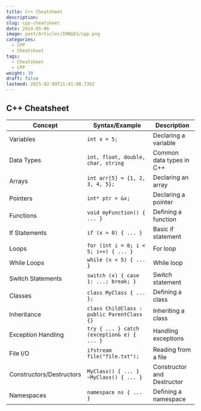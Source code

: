 ```yaml
---
title: C++ Cheatsheet
description: 
slug: cpp-cheatsheet
date: 2014-05-06
image: post/Articles/IMAGES/cpp.png
categories:
  - CPP
  - Cheatsheet
tags:
  - Cheatsheet
  - CPP
weight: 30
draft: false
lastmod: 2025-02-09T21:41:08.736Z
---
```

## C++ Cheatsheet

| **Concept**              | **Syntax/Example**                         | **Description**            |
| ------------------------ | ------------------------------------------ | -------------------------- |
| Variables                | `int x = 5;`                               | Declaring a variable       |
| Data Types               | `int, float, double, char, string`         | Common data types in C++   |
| Arrays                   | `int arr[5] = {1, 2, 3, 4, 5};`            | Declaring an array         |
| Pointers                 | `int* ptr = &x;`                           | Declaring a pointer        |
| Functions                | `void myFunction() { ... }`                | Defining a function        |
| If Statements            | `if (x > 0) { ... }`                       | Basic if statement         |
| Loops                    | `for (int i = 0; i < 5; i++) { ... }`      | For loop                   |
| While Loops              | `while (x < 5) { ... }`                    | While loop                 |
| Switch Statements        | `switch (x) { case 1: ...; break; }`       | Switch statement           |
| Classes                  | `class MyClass { ... };`                   | Defining a class           |
| Inheritance              | `class ChildClass : public ParentClass {}` | Inheriting a class         |
| Exception Handling       | `try { ... } catch (exception& e) { ... }` | Handling exceptions        |
| File I/O                 | `ifstream file("file.txt");`               | Reading from a file        |
| Constructors/Destructors | `MyClass() { ... } ~MyClass() { ... }`     | Constructor and Destructor |
| Namespaces               | `namespace ns { ... }`                     | Defining a namespace       |

